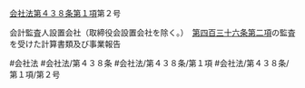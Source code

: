 [会社法第４３８条第１項](会社法＿＿＿＿第４３８条第１項)第２号

会計監査人設置会社（取締役会設置会社を除く。）　[第四百三十六条第二項](会社法＿＿＿＿第４３６条第２項)の監査を受けた計算書類及び事業報告


#会社法
#会社法/第４３８条
#会社法/第４３８条/第１項
#会社法/第４３８条/第１項/第２号
